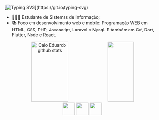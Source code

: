 [![Typing SVG](https://readme-typing-svg.herokuapp.com/?color=FAFAD2&size=35&center=true&vCenter=true&width=1000&lines=Olá,+Sejam+Bem+Vindos(as);Sou+Caio+Eduardo;Tenho+23+anos;Estudante+de+Sistemas+de+Informação!!!)](https://git.io/typing-svg)

- 👩🏻‍💻 Estudante de Sistemas de Informação;
- 📚 Foco em desenvolvimento web e mobile: 
        Programação WEB em HTML, CSS, PHP, Javascript, Laravel e Mysql.
        E também em C#, Dart, Flutter, Node e React.
        
<div align="center">  
  <img width="49%" height="195px" src="https://github-readme-stats-sigma-five.vercel.app/api?username=cunhacinthia&show_icons=true&count_private=true&hide_border=true&title_color=4B0082&icon_color=7FFFD4&text_color=c9d1d9&bg_color=0d1117" alt="Caio Eduardo github stats"/> 
  <img width="41%" height="195px" src="https://github-readme-stats-sigma-five.vercel.app/api/top-langs/?username=CaioPyro&layout=compact&hide_border=true&title_color=7FFFD4&text_color=ff91a4&bg_color=0d1117"/>
</div>

<div align="center"> 
  <a href="https://www.linkedin.com/in/caio-eduardo-981a7a21a/" target="_blank"><img src="https://user-images.githubusercontent.com/122987929/213333787-9a57e6be-58d8-482c-92bd-5677031d02ae.jpg" width="40px"></a>
  <a href = "mailto:caio.edu100@gmail.com"><img src="https://user-images.githubusercontent.com/122987929/213333721-63294d35-6371-49d8-b335-096f9c2754d8.JPG" width="40px"></a>
  <a href="https://api.whatsapp.com/send?phone=5564981592760"><img src="https://user-images.githubusercontent.com/122987929/213334174-ff06ef33-8141-4ebe-b41d-919d89231659.JPG" width="40px"></a> 

